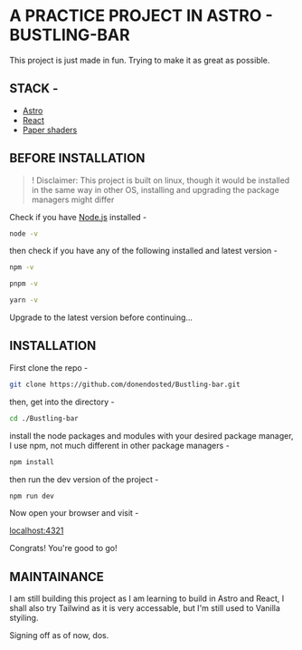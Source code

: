 # A PRACTICE PROJECT IN ASTRO - BUSTLING-BAR

This project is just made in fun. Trying to make it as great as possible.

## STACK -

- [Astro](https://astro.build/)
- [React](https://react.dev/)
- [Paper shaders](https://github.com/paper-design/shaders)


## BEFORE INSTALLATION

> ! Disclaimer: This project is built on linux, though it would be installed in the same way in other OS, installing and upgrading the package managers might differ

Check if you have [Node.js](https://nodejs.org/) installed -

```bash
node -v
```

then check if you have any of the following installed and latest version -

```bash
npm -v
```

```bash
pnpm -v
```

```bash
yarn -v
```

Upgrade to the latest version before continuing...



## INSTALLATION

First clone the repo -

```bash
git clone https://github.com/donendosted/Bustling-bar.git
```

then, get into the directory -

```bash
cd ./Bustling-bar
```

install the node packages and modules with your desired package manager, I use npm, not much different in other package managers -

```bash
npm install
```

then run the dev version of the project -

```bash
npm run dev
```

Now open your browser and visit -

[localhost:4321](https://localhost:4321)


Congrats! You're good to go!


## MAINTAINANCE

I am still building this project as I am learning to build in Astro and React, I shall also try Tailwind as it is very accessable, but I'm still used to Vanilla styiling. 

Signing off as of now, dos.